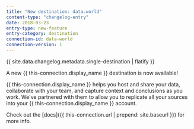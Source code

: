 ```yaml
---
title: "New destination: data.world"
content-type: "changelog-entry"
date: 2018-03-23
entry-type: new-feature
entry-category: destination
connection-id: data-world
connection-version: 1
---
```


{{ site.data.changelog.metadata.single-destination | flatify }}

A new {{ this-connection.display_name }} destination is now available!

{{ this-connection.display_name }} helps you host and share your data, collaborate with your team, and capture context and conclusions as you work. We've partnered with them to allow you to replicate all your sources into your {{ this-connection.display_name }} account.

Check out the [docs]({{ this-connection.url | prepend: site.baseurl }}) for more info.